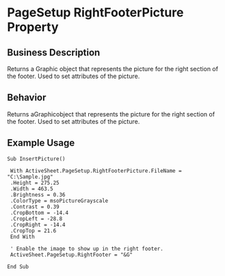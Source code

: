 # PageSetup RightFooterPicture Property

## Business Description
Returns a Graphic object that represents the picture for the right section of the footer. Used to set attributes of the picture.

## Behavior
Returns aGraphicobject that represents the picture for the right section of the footer. Used to set attributes of the picture.

## Example Usage
```vba
Sub InsertPicture() 
 
 With ActiveSheet.PageSetup.RightFooterPicture.FileName = "C:\Sample.jpg" 
 .Height = 275.25 
 .Width = 463.5 
 .Brightness = 0.36 
 .ColorType = msoPictureGrayscale 
 .Contrast = 0.39 
 .CropBottom = -14.4 
 .CropLeft = -28.8 
 .CropRight = -14.4 
 .CropTop = 21.6 
 End With 
 
 ' Enable the image to show up in the right footer. 
 ActiveSheet.PageSetup.RightFooter = "&G" 
 
End Sub
```
